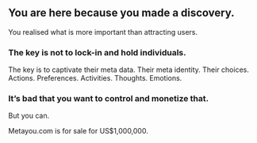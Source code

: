 
## You are here because you made a discovery.

You realised what is more important than attracting users. 

### The key is not to lock-in and hold individuals. 

The key is to captivate their meta data. 
Their meta identity. 
Their choices. Actions. Preferences. Activities. Thoughts. Emotions. 

### It’s bad that you want to control and monetize that. 

But you can.

Metayou.com is for sale for US$1,000,000.
